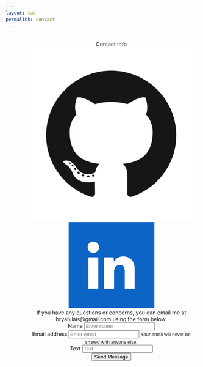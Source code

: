 ```yaml
---
layout: tab
permalink: contact
---
```


<center>
<div class="card shadow p-3 mb-5 col-md-6 black focus" style="margin-left: 50px;">
<br>
<div class="card-title">
Contact Info
<br>
<a href="https://github.com/bryanlais" target="_blank"><img src="img/github.png" class="media rounded-circle"></a>
<a href="https://www.linkedin.com/in/bryanlais/" target="_blank"><img src="img/linkedin.png" class="media rounded-circle"></a>
</div>
<div class="card-body">
If you have any questions or concerns, you can email me at bryanjlais@gmail.com using the form below.
<br>
</div>
</div>


<div class="card shadow p-3 mb-5 col-md-6 black focus" style="margin-left: 50px;">
<div class="card-body">
<form action="https://getform.io/f/0895816a-38f0-422b-8b1a-d5069f9c41f6" method="POST">
  <div class="form-group row">
    <div class="col-md-6">
    <label for="exampleInputEmail1">Name</label>
    <input type="name" name="contactname" class="form-control" id="exampleName" aria-describedby="nameHelp" placeholder="Enter Name">
    </div>
    <div class="col-md-6">
    <label for="exampleInputEmail1">Email address</label>
    <input type="email" name="contactemail" class="form-control" id="exampleInputEmail1" aria-describedby="emailHelp" placeholder="Enter email">
    <small id="emailHelp" class="form-text text-muted">Your email will never be shared with anyone else.</small>
    </div>
  </div>
  <div class="form-group">
    <label for="text">Text</label>
    <input type="text" class="form-control" id="contacttext" name="contacttext" placeholder="Text">
  </div>
  <button type="submit" class="btn btn-dark">Send Message</button>
</form>
</div> 
</div>
</center>
